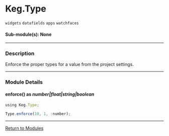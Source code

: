 # Keg.Type

`widgets` `datafields` `apps` `watchfaces`

#### Sub-module(s): None

***

### Description

Enforce the proper types for a value from the project settings.

***

### Module Details

#### enforce() as _number|float|string|boolean_

```js
using Keg.Type;

Type.enforce(10, 1, :number);
```

***

[Return to Modules](../MODULES.md)
